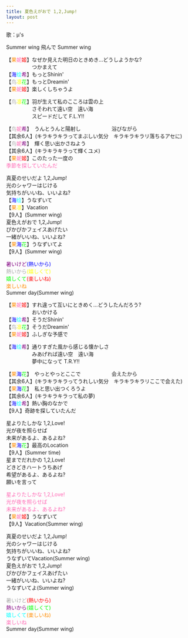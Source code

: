 ```yaml
---
title: 夏色えがおで 1,2,Jump!
layout: post
---
```

歌：μ's

Summer wing
飛んで Summer wing

<p>【<font color="darkorange">果</font><font color="hotpink">妮</font><font color="red">姬</font>】なぜか見えた明日のときめき…どうしようかな?<br />
　　　　　つかまえて<br />
【<font color="blue">海</font><font color="cyan">绘</font><font color="purple">希</font>】もっとShinin' <br />
【<font color="darkgray">鸟</font><font color="yellow">凛</font><font color="lime">花</font>】もっとDreamin'<br />
【<font color="darkorange">果</font><font color="hotpink">妮</font><font color="red">姬</font>】楽しくしちゃうよ</p>

<p>【<font color="darkgray">鸟</font><font color="yellow">凛</font><font color="lime">花</font>】羽が生えて私のこころは雲の上<br />
　　　　　さそわれて遠い空　遠い海<br />
　　　　　スピードだして F.L.Y!!</p>

<p>【<font color="darkgray">鸟</font><font color="hotpink">妮</font><font color="purple">希</font>】　うんとうんと陽射し　　　　　　浴びながら<br />
【其余6人】(キラキラキラってまぶしい気分　キラキラキラリ落ちるアセに)<br />
【<font color="darkgray">鸟</font><font color="hotpink">妮</font><font color="purple">希</font>】　輝く思い出かさねよう<br />
【其余6人】(キラキラキラって輝くユメ)<br />
【<font color="darkorange">果</font><font color="hotpink">妮</font><font color="red">姬</font>】このたった一度の<br />
<font color="hotpink">季節を探していたんだ</font></p>

<p>真夏のせいだよ 1,2,Jump!<br />
光のシャワーはじける<br />
気持ちがいいね、いいよね?<br />
【<font color="blue">海</font><font color="cyan">绘</font>】うなずいて<br />
【<font color="darkorange">果</font><font color="yellow">凛</font>】Vacation<br />
【9人】(Summer wing)<br />
夏色えがおで 1,2,Jump!<br />
ぴかぴかフェイスあげたい<br />
一緒がいいね、いいよね?<br />
【<font color="darkorange">果</font><font color="blue">海</font><font color="lime">花</font>】うなずいてよ<br />
【9人】(Summer wing)</p>

<p><font color="purple">暑いけど</font><font color="blue">(熱いから)</font><br />
<font color="darkgray">熱いから</font><font color="yellow">(嬉しくて)</font><br />
<font color="lime">嬉しくて</font><font color="red">(楽しいね)</font><br />
<font color="darkorange">楽しいね</font><br />
Summer day(Summer wing)</p>

<p>【<font color="darkorange">果</font><font color="hotpink">妮</font><font color="red">姬</font>】すれ違って互いにときめく…どうしたんだろう?<br />
　　　　　おいかける<br />
【<font color="blue">海</font><font color="cyan">绘</font><font color="purple">希</font>】そうだShinin'<br />
【<font color="darkgray">鸟</font><font color="yellow">凛</font><font color="lime">花</font>】そうだDreamin'<br />
【<font color="darkorange">果</font><font color="hotpink">妮</font><font color="red">姬</font>】ふしぎな予感で</p>

<p>【<font color="blue">海</font><font color="cyan">绘</font><font color="purple">希</font>】通りすぎた風から感じる懐かしさ<br />
　　　　　みあげれば遠い空　遠い海<br />
　　　　　夢中になって T.R.Y!!</p>

<p>【<font color="darkorange">果</font><font color="blue">海</font><font color="lime">花</font>】　やっとやっとここで　　　　　　会えたから<br />
【其余6人】(キラキラキラってうれしい気分　キラキラキラリここで会えた)<br />
【<font color="darkorange">果</font><font color="blue">海</font><font color="lime">花</font>】　私と思い出つくろうよ<br />
【其余6人】(キラキラキラって私の夢)<br />
【<font color="blue">海</font><font color="cyan">绘</font><font color="purple">希</font>】熱い胸のなかで<br />
【9人】奇跡を探していたんだ</p>

<p>星よりたしかな 1,2,Love!<br />
光が夜を照らせば<br />
未来があるよ、あるよね?<br />
【<font color="darkorange">果</font><font color="blue">海</font><font color="lime">花</font>】最高のLocation<br />
【9人】(Summer time)<br />
星までだれかの 1,2,Love!<br />
どきどきハートうちあげ<br />
希望があるよ、あるよね?<br />
願いを言って</p>

<p><font color="hotpink">星よりたしかな 1,2,Love!<br />
光が夜を照らせば<br />
未来があるよ、あるよね?</font><br />
【<font color="darkorange">果</font><font color="hotpink">妮</font><font color="red">姬</font>】うなずいて<br />
【9人】Vacation(Summer wing)</p>

<p>真夏のせいだよ 1,2,Jump!<br />
光のシャワーはじける<br />
気持ちがいいね、いいよね?<br />
うなずいてVacation(Summer wing)<br />
夏色えがおで 1,2,Jump!<br />
ぴかぴかフェイスあげたい<br />
一緒がいいね、いいよね?<br />
うなずいてよ(Summer wing)</p>

<p><font color="darkgray">暑いけど</font><font color="red">(熱いから)</font><br />
<font color="purple">熱いから</font><font color="lime">(嬉しくて)</font><br />
<font color="cyan">嬉しくて</font><font color="darkorange">(楽しいね)</font><br />
<font color="hotpink">楽しいね</font><br />
Summer day(Summer wing)</p>